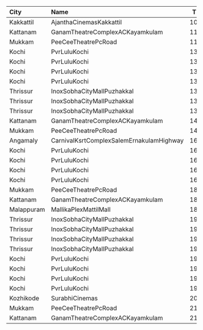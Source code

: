 | City       | Name                                     |  Time | Type          | Price | Capacity | Booked |
| :--------- | :--------------------------------------- | ----: | :------------ | ----: | -------: | -----: |
| Kakkattil  | AjanthaCinemasKakkattil                  | 10:30 | Executive     |  110₹ |      199 |     99 |
| Kattanam   | GanamTheatreComplexACKayamkulam          | 11:00 | FirstClass    |  110₹ |      129 |     97 |
| Mukkam     | PeeCeeTheatrePcRoad                      | 11:30 | FirstClass    |  110₹ |       70 |      8 |
| Kochi      | PvrLuluKochi                             | 13:15 | Classic       |  140₹ |       54 |     27 |
| Kochi      | PvrLuluKochi                             | 13:15 | ClassicPlus   |  160₹ |      126 |     72 |
| Kochi      | PvrLuluKochi                             | 13:15 | Prime         |  190₹ |       92 |     52 |
| Kochi      | PvrLuluKochi                             | 13:15 | Recliner      |  350₹ |       13 |     10 |
| Thrissur   | InoxSobhaCityMallPuzhakkal               | 13:30 | Club          |  190₹ |       24 |      0 |
| Thrissur   | InoxSobhaCityMallPuzhakkal               | 13:30 | Executive     |  130₹ |       10 |      0 |
| Thrissur   | InoxSobhaCityMallPuzhakkal               | 13:30 | RoyalRecliner |  350₹ |        4 |      0 |
| Kattanam   | GanamTheatreComplexACKayamkulam          | 14:30 | FirstClass    |  110₹ |      129 |     97 |
| Mukkam     | PeeCeeTheatrePcRoad                      | 14:45 | FirstClass    |  110₹ |       70 |      8 |
| Angamaly   | CarnivalKsrtComplexSalemErnakulamHighway | 16:00 | GoldOffline   |  150₹ |      202 |    106 |
| Kochi      | PvrLuluKochi                             | 16:15 | Classic       |  140₹ |       39 |     19 |
| Kochi      | PvrLuluKochi                             | 16:15 | ClassicPlus   |  160₹ |       91 |     71 |
| Kochi      | PvrLuluKochi                             | 16:15 | Prime         |  190₹ |       64 |     48 |
| Kochi      | PvrLuluKochi                             | 16:15 | Recliner      |  350₹ |        9 |      9 |
| Mukkam     | PeeCeeTheatrePcRoad                      | 18:00 | FirstClass    |  110₹ |       70 |     12 |
| Kattanam   | GanamTheatreComplexACKayamkulam          | 18:30 | FirstClass    |  110₹ |      129 |     97 |
| Malappuram | MallikaPlexMattilMall                    | 18:30 | Executive     |  140₹ |       50 |     17 |
| Thrissur   | InoxSobhaCityMallPuzhakkal               | 19:15 | Club          |  190₹ |       27 |      0 |
| Thrissur   | InoxSobhaCityMallPuzhakkal               | 19:15 | Executive     |  130₹ |       11 |      0 |
| Thrissur   | InoxSobhaCityMallPuzhakkal               | 19:15 | RoyalRecliner |  350₹ |        5 |      0 |
| Thrissur   | InoxSobhaCityMallPuzhakkal               | 19:15 | Royal         |  190₹ |        2 |      0 |
| Kochi      | PvrLuluKochi                             | 19:55 | Classic       |  140₹ |       54 |     32 |
| Kochi      | PvrLuluKochi                             | 19:55 | ClassicPlus   |  160₹ |      108 |     81 |
| Kochi      | PvrLuluKochi                             | 19:55 | Prime         |  190₹ |      125 |    115 |
| Kochi      | PvrLuluKochi                             | 19:55 | Recliner      |  350₹ |       14 |     13 |
| Kozhikode  | SurabhiCinemas                           | 20:30 | RedRuby       |  180₹ |       50 |     16 |
| Mukkam     | PeeCeeTheatrePcRoad                      | 21:15 | FirstClass    |  110₹ |       70 |      8 |
| Kattanam   | GanamTheatreComplexACKayamkulam          | 21:30 | FirstClass    |  110₹ |      129 |     97 |